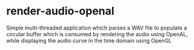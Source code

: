 render-audio-openal
===================

Simple multi-threaded application which parses a WAV file to populate a circular buffer which is consumed by rendering the audio using OpenAL, while displaying the audio curve in the time domain using OpenGL

